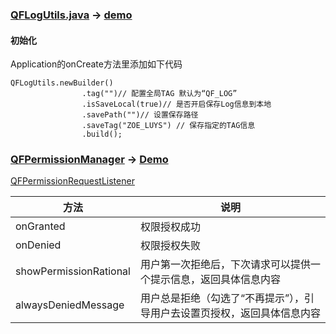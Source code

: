 ### [QFLogUtils.java](https://github.com/QianFanYun/QFUtilCode/blob/143f3a2b44463837bc23dd0ec64fda992044aac4/utilcode/src/main/java/com/qianfanyun/utilcode/qfy_log/QFLogUtils.java)  -> [demo](https://github.com/QianFanYun/QFUtilCode/blob/143f3a2b44463837bc23dd0ec64fda992044aac4/app/src/main/java/com/qianfanyun/qfutilcode/activity/LogDemoActivity.java)
#### 初始化
Application的onCreate方法里添加如下代码
```
QFLogUtils.newBuilder()
                .tag("")// 配置全局TAG 默认为“QF_LOG”
                .isSaveLocal(true)// 是否开启保存Log信息到本地
                .savePath("")// 设置保存路径
                .saveTag("ZOE_LUYS") // 保存指定的TAG信息
                .build();
```

### [QFPermissionManager](https://github.com/QianFanYun/QFUtilCode/blob/5448b93325360b34e0a6feeba7fae89059ef29b8/utilcode/src/main/java/com/qianfanyun/utilcode/qfy_permission/QFPermissionManager.java) -> [Demo](https://github.com/QianFanYun/QFUtilCode/blob/5448b93325360b34e0a6feeba7fae89059ef29b8/app/src/main/java/com/qianfanyun/qfutilcode/activity/QFPremissionDemoActivity.java)
[QFPermissionRequestListener](https://github.com/QianFanYun/QFUtilCode/blob/5448b93325360b34e0a6feeba7fae89059ef29b8/utilcode/src/main/java/com/qianfanyun/utilcode/qfy_permission/QFPermissionRequestListener.java)

方法 | 说明
---|---
onGranted | 权限授权成功
onDenied | 权限授权失败
showPermissionRational | 用户第一次拒绝后，下次请求可以提供一个提示信息，返回具体信息内容
alwaysDeniedMessage | 用户总是拒绝（勾选了“不再提示”），引导用户去设置页授权，返回具体信息内容
